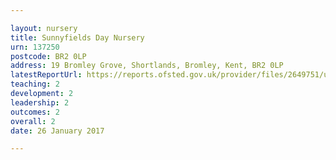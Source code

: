 ```yaml
---

layout: nursery
title: Sunnyfields Day Nursery
urn: 137250
postcode: BR2 0LP
address: 19 Bromley Grove, Shortlands, Bromley, Kent, BR2 0LP
latestReportUrl: https://reports.ofsted.gov.uk/provider/files/2649751/urn/137250.pdf
teaching: 2
development: 2
leadership: 2
outcomes: 2
overall: 2
date: 26 January 2017

---
```

